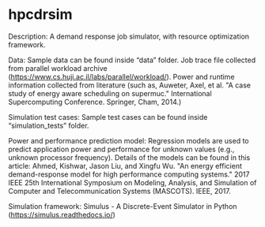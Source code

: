 # hpcdrsim

Description:
A demand response job simulator, with resource optimization
framework.

Data:
Sample data can be found inside “data” folder.
Job trace file collected from parallel workload archive
(https://www.cs.huji.ac.il/labs/parallel/workload/).
Power and runtime information collected from literature (such as,
Auweter, Axel, et al. "A case study of energy aware scheduling on
supermuc." International Supercomputing Conference. Springer, Cham,
2014.)

Simulation test cases:
Sample test cases can be found inside “simulation_tests” folder.

Power and performance prediction model:
Regression models are used to predict application power and
performance for unknown values (e.g., unknown processor frequency).
Details of the models can be found in this article: Ahmed, Kishwar,
Jason Liu, and Xingfu Wu. "An energy efficient demand-response model
for high performance computing systems." 2017 IEEE 25th International
Symposium on Modeling, Analysis, and Simulation of Computer and
Telecommunication Systems (MASCOTS). IEEE, 2017.

Simulation framework:
Simulus - A Discrete-Event Simulator in Python (https://simulus.readthedocs.io/)




